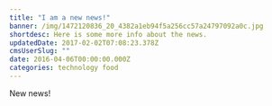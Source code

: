 ```yaml
---
title: "I am a new news!"
banner: /img/1472120836_20_4382a1eb94f5a256cc57a24797092a0c.jpg
shortdesc: Here is some more info about the news.
updatedDate: 2017-02-02T07:08:23.378Z
cmsUserSlug: ""
date: 2016-04-06T00:00:00.000Z
categories: technology food
---
```


New news!
